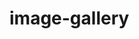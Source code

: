 # image-gallery
<!DOCTYPE html>
<html lang="en">
<head>
    <meta charset="UTF-8">
    <meta name="viewport" content="width=device-width, initial-scale=1.0">
    <title>Simple Image Gallery</title>
    <style>
        .gallery {
            display: flex;
            flex-wrap: wrap;
            gap: 20px;
            padding: 20px;
            max-width: 1200px;
            margin: 0 auto;
        }

        .gallery-item {
            flex: 1 1 300px;
            position: relative;
            overflow: hidden;
            border-radius: 8px;
            box-shadow: 0 2px 10px rgba(0,0,0,0.1);
            transition: transform 0.3s ease;
        }

        .gallery-item:hover {
            transform: scale(1.03);
        }

        .gallery-item img {
            width: 100%;
            height: 250px;
            object-fit: cover;
            display: block;
        }

        .gallery-caption {
            position: absolute;
            bottom: 0;
            left: 0;
            right: 0;
            background: rgba(0,0,0,0.7);
            color: white;
            padding: 10px;
            opacity: 0;
            transition: opacity 0.3s ease;
        }

        .gallery-item:hover .gallery-caption {
            opacity: 1;
        }
    </style>
</head>
<body>
    <div class="gallery">
        <div class="gallery-item">
            <img src="https://images.unsplash.com/photo-1469474968028-56623f02e42e" alt="Nature Landscape">
            <div class="gallery-caption">Beautiful Landscape</div>
        </div>
        <div class="gallery-item">
            <img src="https://images.unsplash.com/photo-1477959858617-67f85cf4f1df" alt="City Skyline">
            <div class="gallery-caption">City Life</div>
        </div>
        <div class="gallery-item">
            <img src="https://images.unsplash.com/photo-1472214103451-9374bd1c798e" alt="Forest">
            <div class="gallery-caption">Nature's Beauty</div>
        </div>
        <div class="gallery-item">
            <img src="https://images.unsplash.com/photo-1486299267070-83823f5448dd" alt="Architecture">
            <div class="gallery-caption">Urban Architecture</div>
        </div>
        <div class="gallery-item">
            <img src="https://images.unsplash.com/photo-1495616811223-4d98c6e9c869" alt="Sunset">
            <div class="gallery-caption">Sunset View</div>
        </div>
        <div class="gallery-item">
            <img src="https://images.unsplash.com/photo-1464822759023-fed622ff2c3b" alt="Mountains">
            <div class="gallery-caption">Mountain Range</div>
        </div>
    </div>
</body>
</html>

